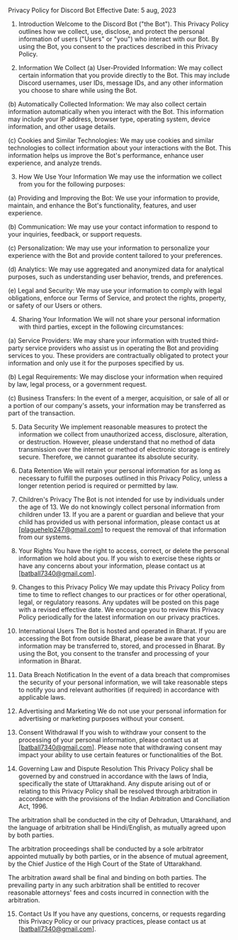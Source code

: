 Privacy Policy for Discord Bot
Effective Date: 5 aug, 2023

1. Introduction
Welcome to the Discord Bot ("the Bot"). This Privacy Policy outlines how we collect, use, disclose, and protect the personal information of users ("Users" or "you") who interact with our Bot. By using the Bot, you consent to the practices described in this Privacy Policy.

2. Information We Collect
(a) User-Provided Information: We may collect certain information that you provide directly to the Bot. This may include Discord usernames, user IDs, message IDs, and any other information you choose to share while using the Bot.

(b) Automatically Collected Information: We may also collect certain information automatically when you interact with the Bot. This information may include your IP address, browser type, operating system, device information, and other usage details.

(c) Cookies and Similar Technologies: We may use cookies and similar technologies to collect information about your interactions with the Bot. This information helps us improve the Bot's performance, enhance user experience, and analyze trends.

3. How We Use Your Information
We may use the information we collect from you for the following purposes:

(a) Providing and Improving the Bot: We use your information to provide, maintain, and enhance the Bot's functionality, features, and user experience.

(b) Communication: We may use your contact information to respond to your inquiries, feedback, or support requests.

(c) Personalization: We may use your information to personalize your experience with the Bot and provide content tailored to your preferences.

(d) Analytics: We may use aggregated and anonymized data for analytical purposes, such as understanding user behavior, trends, and preferences.

(e) Legal and Security: We may use your information to comply with legal obligations, enforce our Terms of Service, and protect the rights, property, or safety of our Users or others.

4. Sharing Your Information
We will not share your personal information with third parties, except in the following circumstances:

(a) Service Providers: We may share your information with trusted third-party service providers who assist us in operating the Bot and providing services to you. These providers are contractually obligated to protect your information and only use it for the purposes specified by us.

(b) Legal Requirements: We may disclose your information when required by law, legal process, or a government request.

(c) Business Transfers: In the event of a merger, acquisition, or sale of all or a portion of our company's assets, your information may be transferred as part of the transaction.

5. Data Security
We implement reasonable measures to protect the information we collect from unauthorized access, disclosure, alteration, or destruction. However, please understand that no method of data transmission over the internet or method of electronic storage is entirely secure. Therefore, we cannot guarantee its absolute security.

6. Data Retention
We will retain your personal information for as long as necessary to fulfill the purposes outlined in this Privacy Policy, unless a longer retention period is required or permitted by law.

7. Children's Privacy
The Bot is not intended for use by individuals under the age of 13. We do not knowingly collect personal information from children under 13. If you are a parent or guardian and believe that your child has provided us with personal information, please contact us at [plaguehelp247@gmail.com] to request the removal of that information from our systems.

8. Your Rights
You have the right to access, correct, or delete the personal information we hold about you. If you wish to exercise these rights or have any concerns about your information, please contact us at [batball7340@gmail.com].

9. Changes to this Privacy Policy
We may update this Privacy Policy from time to time to reflect changes to our practices or for other operational, legal, or regulatory reasons. Any updates will be posted on this page with a revised effective date. We encourage you to review this Privacy Policy periodically for the latest information on our privacy practices.

10. International Users
The Bot is hosted and operated in Bharat. If you are accessing the Bot from outside Bharat, please be aware that your information may be transferred to, stored, and processed in Bharat. By using the Bot, you consent to the transfer and processing of your information in Bharat.

11. Data Breach Notification
In the event of a data breach that compromises the security of your personal information, we will take reasonable steps to notify you and relevant authorities (if required) in accordance with applicable laws.

12. Advertising and Marketing
We do not use your personal information for advertising or marketing purposes without your consent.

13. Consent Withdrawal
If you wish to withdraw your consent to the processing of your personal information, please contact us at [batball7340@gmail.com]. Please note that withdrawing consent may impact your ability to use certain features or functionalities of the Bot.

14. Governing Law and Dispute Resolution
This Privacy Policy shall be governed by and construed in accordance with the laws of India, specifically the state of Uttarakhand. Any dispute arising out of or relating to this Privacy Policy shall be resolved through arbitration in accordance with the provisions of the Indian Arbitration and Conciliation Act, 1996.

The arbitration shall be conducted in the city of Dehradun, Uttarakhand, and the language of arbitration shall be Hindi/English, as mutually agreed upon by both parties.

The arbitration proceedings shall be conducted by a sole arbitrator appointed mutually by both parties, or in the absence of mutual agreement, by the Chief Justice of the High Court of the State of Uttarakhand.

The arbitration award shall be final and binding on both parties. The prevailing party in any such arbitration shall be entitled to recover reasonable attorneys' fees and costs incurred in connection with the arbitration.

15. Contact Us
If you have any questions, concerns, or requests regarding this Privacy Policy or our privacy practices, please contact us at [batball7340@gmail.com].
